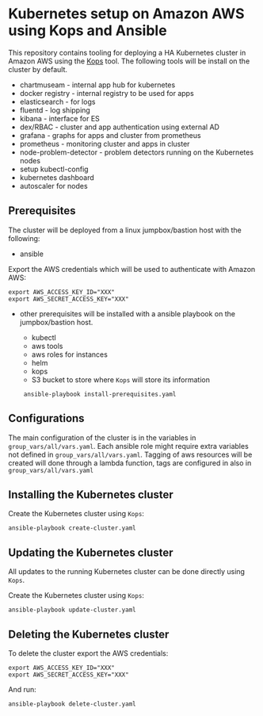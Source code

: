 # Kubernetes setup on Amazon AWS using Kops and Ansible
This repository contains tooling for deploying a HA Kubernetes cluster in Amazon AWS using the [Kops](https://github.com/kubernetes/kops) tool. The following tools will be install on the cluster by default.
- chartmuseam - internal app hub for kubernetes
- docker registry - internal registry to be used for apps
- elasticsearch - for logs
- fluentd - log shipping
- kibana - interface for ES
- dex/RBAC - cluster and app authentication using external AD
- grafana - graphs for apps and cluster from prometheus
- prometheus - monitoring cluster and apps in cluster
- node-problem-detector -  problem detectors running on the Kubernetes nodes
- setup kubectl-config
- kubernetes dashboard
- autoscaler for nodes

## Prerequisites
The cluster will be deployed from a linux jumpbox/bastion host with the following:
 - ansible

Export the AWS credentials which will be used to authenticate with Amazon AWS:
```
export AWS_ACCESS_KEY_ID="XXX"
export AWS_SECRET_ACCESS_KEY="XXX"
```

 - other prerequisites will be installed with a ansible playbook on the jumpbox/bastion host.
   - kubectl 
   - aws tools
   - aws roles for instances
   - helm 
   - kops
   - S3 bucket to store where `Kops` will store its information
   
   ```
    ansible-playbook install-prerequisites.yaml
   ```
## Configurations
The main configuration of the cluster is in the variables in `group_vars/all/vars.yaml`. Each ansible role might require extra  variables not defined in  `group_vars/all/vars.yaml`. Tagging of aws resources will be created will done through a lambda function, tags are configured in also in `group_vars/all/vars.yaml`

## Installing the Kubernetes cluster
Create the Kubernetes cluster using `Kops`:
```
ansible-playbook create-cluster.yaml
```

## Updating the Kubernetes cluster
All updates to the running Kubernetes cluster can be done directly using `Kops`. 

Create the Kubernetes cluster using `Kops`:
```
ansible-playbook update-cluster.yaml
```


## Deleting the Kubernetes cluster
To delete the cluster export the AWS credentials:
```
export AWS_ACCESS_KEY_ID="XXX"
export AWS_SECRET_ACCESS_KEY="XXX"
```

And run:
```
ansible-playbook delete-cluster.yaml
```
